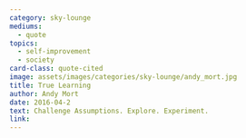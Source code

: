 ```yaml
---
category: sky-lounge
mediums:
  - quote
topics:
  - self-improvement
  - society
card-class: quote-cited
image: assets/images/categories/sky-lounge/andy_mort.jpg
title: True Learning
author: Andy Mort
date: 2016-04-2
text: Challenge Assumptions. Explore. Experiment.
link:
---
```


